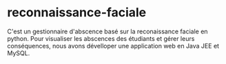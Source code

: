 # reconnaissance-faciale
C'est un gestionnaire d'abscence basé sur la reconaissance faciale en python. Pour visualiser les abscences des étudiants et gérer leurs conséquences, nous avons dévelloper une application web en Java JEE et MySQL.
